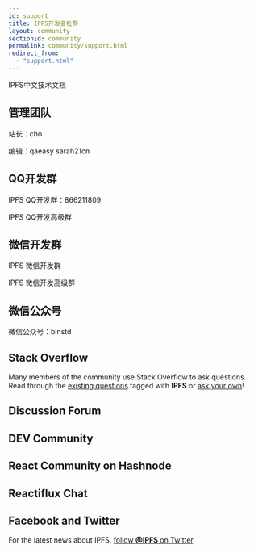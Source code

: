 ```yaml
---
id: support
title: IPFS开发者社群
layout: community
sectionid: community
permalink: community/support.html
redirect_from:
  - "support.html"
---
```


IPFS中文技术文档

## 管理团队

站长：cho

编辑：qaeasy sarah21cn

## QQ开发群

IPFS QQ开发群：866211809

IPFS QQ开发高级群 

## 微信开发群

IPFS 微信开发群 

IPFS 微信开发高级群 

## 微信公众号

微信公众号：binstd

## Stack Overflow

Many members of the community use Stack Overflow to ask questions. Read through the [existing questions](http://stackoverflow.com/questions/tagged/IPFS) tagged with **IPFS** or [ask your own](http://stackoverflow.com/questions/ask?tags=IPFS)!

## Discussion Forum


## DEV Community


## React Community on Hashnode


## Reactiflux Chat

## Facebook and Twitter

For the latest news about IPFS, [follow **@IPFS** on Twitter](https://twitter.com/IPFS).
